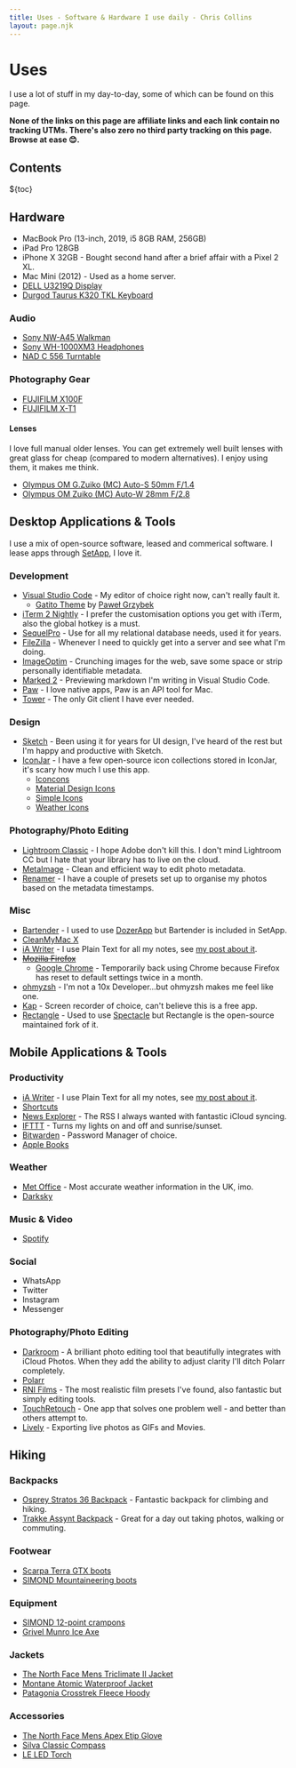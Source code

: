 ```yaml
---
title: Uses - Software & Hardware I use daily - Chris Collins
layout: page.njk
---
```


# Uses

I use a lot of stuff in my day-to-day, some of which can be found on this page.

**None of the links on this page are affiliate links and each link contain no tracking UTMs. There's also zero no third party tracking on this page. Browse at ease 😊.**

## Contents 

${toc}


## Hardware

- MacBook Pro (13-inch, 2019, i5 8GB RAM, 256GB)
- iPad Pro 128GB
- iPhone X 32GB - Bought second hand after a brief affair with a Pixel 2 XL.
- Mac Mini (2012) - Used as a home server.
- [DELL U3219Q Display](https://www.dell.com/en-uk/shop/dell-ultrasharp-32-4k-usb-c-monitor-u3219q/apd/210-aquo/monitors-monitor-accessories)
- [Durgod Taurus K320 TKL Keyboard](https://www.amazon.co.uk/Durgod-Taurus-Mechanical-Gaming-Keyboard-Space-Grey/dp/B081LZQ7R7/)

### Audio

- [Sony NW-A45 Walkman](https://www.amazon.co.uk/Sony-Display-Resolution-Walkman-Battery/dp/B0798LBBJW)
- [Sony WH-1000XM3 Headphones](https://www.amazon.co.uk/Sony-WH-1000XM3-Wireless-Cancelling-Headphones-Black/dp/B07GDR2LYK)
- [NAD C 556 Turntable](https://nadelectronics.com/product/c-556-turntable/)

### Photography Gear

- [FUJIFILM X100F](https://www.fujifilm.com/products/digital_cameras/x/fujifilm_x100f/)
- [FUJIFILM X-T1](https://www.fujifilm.com/products/digital_cameras/x/fujifilm_x_t1/)

#### Lenses

I love full manual older lenses. You can get extremely well built lenses with great glass for cheap (compared to modern alternatives). I enjoy using them, it makes me think.

- [Olympus OM G.Zuiko (MC) Auto-S 50mm F/1.4](https://lens-db.com/olympus-om-gzuiko-auto-s-50mm-f14/)
- [Olympus OM Zuiko (MC) Auto-W 28mm F/2.8](https://lens-db.com/olympus-om-zuiko-auto-w-28mm-f28/)

## Desktop Applications & Tools

I use a mix of open-source software, leased and commerical software. I lease apps through [SetApp](https://setapp.com/), I love it.

### Development

- [Visual Studio Code](https://code.visualstudio.com/) - My editor of choice right now, can't really fault it.
  - [Gatito Theme](https://marketplace.visualstudio.com/items?itemName=pawelgrzybek.gatito-theme) by [Paweł Grzybek](pawelgrzybek.com/)
- [iTerm 2 Nightly](https://www.iterm2.com/downloads/nightly/section/home) - I prefer the customisation options you get with iTerm, also the global hotkey is a must.
- [SequelPro](https://www.sequelpro.com/) - Use for all my relational database needs, used it for years.
- [FileZilla](https://filezilla-project.org/) - Whenever I need to quickly get into a server and see what I'm doing.
- [ImageOptim](https://imageoptim.com) - Crunching images for the web, save some space or strip personally identifiable metadata.
- [Marked 2](https://marked2app.com/) - Previewing markdown I'm writing in Visual Studio Code.
- [Paw](https://paw.cloud/) - I love native apps, Paw is an API tool for Mac.
- [Tower](https://www.git-tower.com/mac/) - The only Git client I have ever needed.

### Design

- [Sketch](https://www.sketch.com/) - Been using it for years for UI design, I've heard of the rest but I'm happy and productive with Sketch.
- [IconJar](https://geticonjar.com/) - I have a few open-source icon collections stored in IconJar, it's scary how much I use this app.
  - [Iconcons](https://ionicons.com/)
  - [Material Design Icons](https://materialdesignicons.com/)
  - [Simple Icons](https://simpleicons.org/)
  - [Weather Icons](https://erikflowers.github.io/weather-icons/)

### Photography/Photo Editing

- [Lightroom Classic](https://www.adobe.com/uk/products/photoshop-lightroom-classic.html) - I hope Adobe don't kill this. I don't mind Lightroom CC but I hate that your library has to live on the cloud.
- [MetaImage](https://neededapps.com/metaimage/) - Clean and efficient way to edit photo metadata.
- [Renamer](https://renamer.com/) - I have a couple of presets set up to organise my photos based on the metadata timestamps.

### Misc

- [Bartender](https://www.macbartender.com/) - I used to use [DozerApp](https://github.com/Mortennn/Dozer) but Bartender is included in SetApp.
- [CleanMyMac X](https://macpaw.com/cleanmymac)
- [iA Writer](https://ia.net/writer) - I use Plain Text for all my notes, see [my post about it](https://www.chriscollins.me/notes/why-i-use-plain-text-files-for-my-notes/).
- ~~[Mozilla Firefox](https://www.mozilla.org/en-GB/firefox/new/)~~
  - [Google Chrome](https://www.google.co.uk/chrome) - Temporarily back using Chrome because Firefox has reset to default settings twice in a month.
- [ohmyzsh](https://github.com/ohmyzsh/ohmyzsh) - I'm not a 10x Developer...but ohmyzsh makes me feel like one.
- [Kap](https://getkap.co/) - Screen recorder of choice, can't believe this is a free app.
- [Rectangle](https://rectangleapp.com/) - Used to use [Spectacle](https://www.spectacleapp.com/) but Rectangle is the open-source maintained fork of it.

## Mobile Applications & Tools

### Productivity

- [iA Writer](https://apps.apple.com/gb/app/ia-writer/id775737172) - I use Plain Text for all my notes, see [my post about it](https://www.chriscollins.me/notes/why-i-use-plain-text-files-for-my-notes/).
- [Shortcuts](https://apps.apple.com/us/app/shortcuts/id915249334)
- [News Explorer](https://apps.apple.com/ua/app/news-explorer/id1032668306) - The RSS I always wanted with fantastic iCloud syncing.
- [IFTTT](https://apps.apple.com/gb/app/ifttt/id660944635) - Turns my lights on and off and sunrise/sunset.
- [Bitwarden](https://bitwarden.com/) - Password Manager of choice.
- [Apple Books](https://apps.apple.com/gb/app/apple-books/id364709193)

### Weather

- [Met Office](https://www.metoffice.gov.uk/about-us/what/met-office-weather-app) - Most accurate weather information in the UK, imo.
- [Darksky](https://darksky.net/app)

### Music & Video

- [Spotify](https://www.spotify.com/)

### Social

- WhatsApp
- Twitter
- Instagram
- Messenger

### Photography/Photo Editing

- [Darkroom](https://apps.apple.com/gb/app/darkroom-photo-editor/id953286746) - A brilliant photo editing tool that beautifully integrates with iCloud Photos. When they add the ability to adjust clarity I'll ditch Polarr completely.
- [Polarr](https://apps.apple.com/gb/app/polarr-photo-editor/id988173374)
- [RNI Films](https://apps.apple.com/ph/app/rni-films/id1017098672) - The most realistic film presets I've found, also fantastic but simply editing tools.
- [TouchRetouch](https://apps.apple.com/gb/app/touchretouch/id373311252) - One app that solves one problem well - and better than others attempt to.
- [Lively](https://apps.apple.com/gb/app/lively-live-photo-to-gif/id1049711205) - Exporting live photos as GIFs and Movies.

## Hiking

### Backpacks 

- [Osprey Stratos 36 Backpack](https://www.ospreyeurope.com/shop/gb_en/stratos-36-17) - Fantastic backpack for climbing and hiking. 
- [Trakke Assynt Backpack](https://trakke.co.uk/collections/waxed-canvas-backpacks/products/assynt-waxed-canvas-backpack) - Great for a day out taking photos, walking or commuting. 

### Footwear

- [Scarpa Terra GTX boots](https://www.scarpa.co.uk/trek/terra-gtx/)
- [SIMOND Mountaineering boots](https://www.decathlon.co.uk/alpinism-bleu-boot-id_8324356.html)

### Equipment 

- [SIMOND 12-point crampons](https://www.decathlon.co.uk/caiman-2-strap-on-crampons-id_8212786.html)
- [Grivel Munro Ice Axe](https://www.grivelgb.co.uk/products/ice-axes/munro-sa/)

### Jackets

- [The North Face Mens Triclimate II Jacket](https://www.cotswoldoutdoor.com/p/the-north-face-mens-selsley-triclimate-ii-jacket-A1314095.html)
- [Montane Atomic Waterproof Jacket](https://www.nevisport.com/montane-atomic-mens-waterproof-jacket)
- [Patagonia Crosstrek Fleece Hoody](https://www.patagonia.com/product/mens-crosstrek-fleece-hoody/23790.html)

### Accessories

- [The North Face Mens Apex Etip Glove](https://www.cotswoldoutdoor.com/p/the-north-face-mens-apex-etip-glove-A3215687.html?colour=124)
- [Silva Classic Compass](https://www.cotswoldoutdoor.com/p/silva-classic-compass-E9224025.html?colour=97)
- [LE LED Torch](https://www.amazon.co.uk/gp/product/B005FEGYCO/)